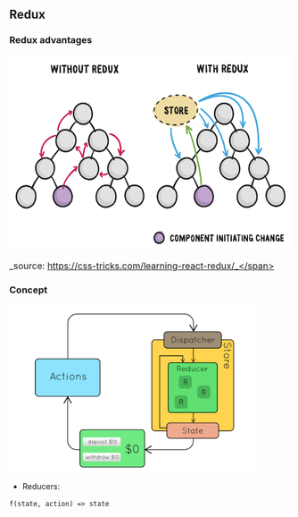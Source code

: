 ## Redux

### Redux advantages 

 <img src="slides/img/redux-advantages.svg" alt="" height="350" />

 <span style="font-size:12pt;">_source: https://css-tricks.com/learning-react-redux/_</span>


### Concept

 <img src="slides/img/redux.gif" alt="" height="300" />

- Reducers:

```
f(state, action) => state
```
